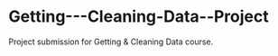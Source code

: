 Getting---Cleaning-Data--Project
================================

Project submission for Getting &amp; Cleaning Data course.

